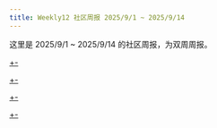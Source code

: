 ```yaml
---
title: Weekly12 社区周报 2025/9/1 ~ 2025/9/14
---
```


这里是 2025/9/1 ~ 2025/9/14 的社区周报，为双周周报。

[+-](/weekly/weekly12/official.md#:embed)

[+-](/weekly/weekly12/projects.md#:embed)

[+-](/weekly/weekly12/packages.md#:embed)

[+-](/weekly/weekly12/community.md#:embed)
